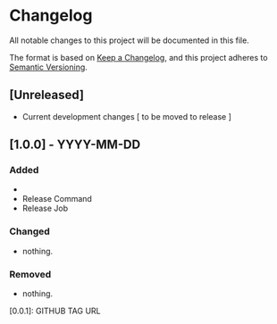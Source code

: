 # Changelog

All notable changes to this project will be documented in this file.

The format is based on [Keep a Changelog](https://keepachangelog.com/en/1.0.0/),
and this project adheres to [Semantic Versioning](https://semver.org/spec/v2.0.0.html).

## [Unreleased]
 - Current development changes [ to be moved to release ]

## [1.0.0] - YYYY-MM-DD

### Added
 -
 - Release Command
 - Release Job

### Changed
 - nothing.

### Removed
 - nothing.


[0.0.1]: GITHUB TAG URL
